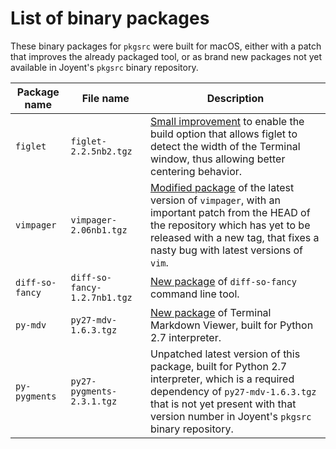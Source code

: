 # List of binary packages

These binary packages for `pkgsrc` were built for macOS, either with a patch that improves the already packaged tool, or as brand new packages not yet available in Joyent's `pkgsrc` binary repository.

| Package name | File name | Description |
| ---- | --------- | ----------- |
| `figlet` | `figlet-2.2.5nb2.tgz` | [Small improvement](https://github.com/JoeKun/macos-configuration/blob/master/patches/pkgsrc/figlet_pkgsrc_tweak-for-macOS-to-detect-terminal-width.patch) to enable the build option that allows figlet to detect the width of the Terminal window, thus allowing better centering behavior. |
| `vimpager` | `vimpager-2.06nb1.tgz` | [Modified package](https://github.com/JoeKun/macos-configuration/blob/master/patches/pkgsrc/vimpager_pkgsrc_upgrade-to-2.06-and-backport-from-unreleased-HEAD-fix-for-latest-vim-releases.patch) of the latest version of `vimpager`, with an important patch from the HEAD of the repository which has yet to be released with a new tag, that fixes a nasty bug with latest versions of `vim`. |
| `diff-so-fancy` | `diff-so-fancy-1.2.7nb1.tgz` | [New package](https://github.com/JoeKun/macos-configuration/blob/master/patches/pkgsrc/diff-so-fancy_pkgsrc.patch) of `diff-so-fancy` command line tool. |
| `py-mdv` | `py27-mdv-1.6.3.tgz` | [New package](https://github.com/JoeKun/macos-configuration/blob/master/patches/pkgsrc/py-mdv_pkgsrc.patch) of Terminal Markdown Viewer, built for Python 2.7 interpreter. |
| `py-pygments` | `py27-pygments-2.3.1.tgz` | Unpatched latest version of this package, built for Python 2.7 interpreter, which is a required dependency of `py27-mdv-1.6.3.tgz` that is not yet present with that version number in Joyent's `pkgsrc` binary repository. |

